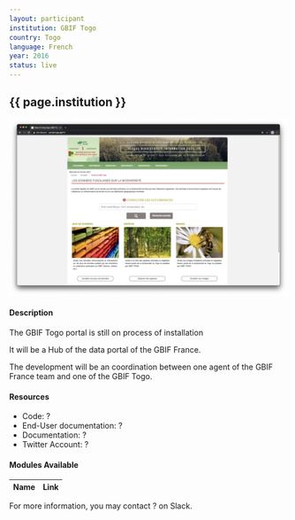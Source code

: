 ```yaml
---
layout: participant
institution: GBIF Togo
country: Togo
language: French
year: 2016
status: live
---
```


## {{ page.institution }}

[![GBIF Togo](../assets/img/participants/gbif_togo.png)](http://portail.togo.gbif.fr/)

#### Description 
The GBIF Togo portal is still on process of installation

It will be a Hub of the data portal of the GBIF France.

The development will be an coordination between one agent of the GBIF France team and one of the GBIF Togo.



#### Resources

- Code: ?
- End-User documentation:  ?
- Documentation: ?
- Twitter Account: ?

#### Modules Available 

| Name              | Link                                                                       | 
| ------------------|----------------------------------------------------------------------------|


For more information, you may contact ? on Slack.
